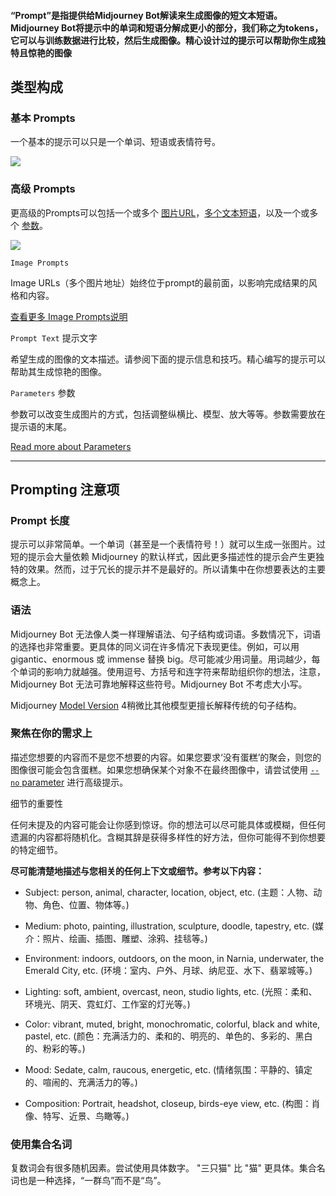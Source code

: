 
#### “Prompt”是指提供给Midjourney Bot解读来生成图像的短文本短语。Midjourney Bot将提示中的单词和短语分解成更小的部分，我们称之为tokens，它可以与训练数据进行比较，然后生成图像。精心设计过的提示可以帮助你生成独特且惊艳的图像

类型构成
---------

### 基本 Prompts

一个基本的提示可以只是一个单词、短语或表情符号。

![](https://cdn.document360.io/3040c2b6-fead-4744-a3a9-d56d621c6c7e/Images/Documentation/MJ_Prompt_basic.png)

### 高级 Prompts


更高级的Prompts可以包括一个或多个 [图片URL](https://docs.midjourney.com/image-prompts)，[多个文本短语](https://docs.midjourney.com/multi-prompts)，以及一个或多个 [参数](https://docs.midjourney.com/parameter-list)。

![](https://cdn.document360.io/3040c2b6-fead-4744-a3a9-d56d621c6c7e/Images/Documentation/MJ%20Prompt.png)

`Image Prompts` 

Image URLs（多个图片地址）始终位于prompt的最前面，以影响完成结果的风格和内容。

[查看更多 Image Prompts说明](https://docs.midjourney.com/image-prompts)

`Prompt Text` 提示文字

希望生成的图像的文本描述。请参阅下面的提示信息和技巧。精心编写的提示可以帮助其生成惊艳的图像。

`Parameters` 参数

参数可以改变生成图片的方式，包括调整纵横比、模型、放大等等。参数需要放在提示语的末尾。

[Read more about Parameters](https://docs.midjourney.com/parameter-list)

* * *

Prompting 注意项
---------------

### Prompt 长度


提示可以非常简单。一个单词（甚至是一个表情符号！）就可以生成一张图片。过短的提示会大量依赖 Midjourney 的默认样式，因此更多描述性的提示会产生更独特的效果。然而，过于冗长的提示并不是最好的。所以请集中在你想要表达的主要概念上。

### 语法

Midjourney Bot 无法像人类一样理解语法、句子结构或词语。多数情况下，词语的选择也非常重要。更具体的同义词在许多情况下表现更佳。例如，可以用 gigantic、enormous 或 immense 替换 big。尽可能减少用词量。用词越少，每个单词的影响力就越强。使用逗号、方括号和连字符来帮助组织你的想法，注意，Midjourney Bot 无法可靠地解释这些符号。Midjourney Bot 不考虑大小写。

Midjourney [Model Version](https://docs.midjourney.com/models) 4稍微比其他模型更擅长解释传统的句子结构。

### 聚焦在你的需求上

描述您想要的内容而不是您不想要的内容。如果您要求‘没有蛋糕’的聚会，则您的图像很可能会包含蛋糕。如果您想确保某个对象不在最终图像中，请尝试使用 [`--no` parameter](https://docs.midjourney.com/multi-prompts) 进行高级提示。

细节的重要性

任何未提及的内容可能会让你感到惊讶。你的想法可以尽可能具体或模糊，但任何遗漏的内容都将随机化。含糊其辞是获得多样性的好方法，但你可能得不到你想要的特定细节。

**尽可能清楚地描述与您相关的任何上下文或细节。参考以下内容：**


* Subject: person, animal, character, location, object, etc. 
	(主题：人物、动物、角色、位置、物体等。)

* Medium: photo, painting, illustration, sculpture, doodle, tapestry, etc.
	(媒介：照片、绘画、插图、雕塑、涂鸦、挂毯等。)

* Environment: indoors, outdoors, on the moon, in Narnia, underwater, the Emerald City, etc. 
	(环境：室内、户外、月球、纳尼亚、水下、翡翠城等。)

* Lighting: soft, ambient, overcast, neon, studio lights, etc. 
	(光照：柔和、环境光、阴天、霓虹灯、工作室的灯光等。)

* Color: vibrant, muted, bright, monochromatic, colorful, black and white, pastel, etc.
	(颜色：充满活力的、柔和的、明亮的、单色的、多彩的、黑白的、粉彩的等。)

* Mood: Sedate, calm, raucous, energetic, etc. 
	(情绪氛围：平静的、镇定的、喧闹的、充满活力的等。)

* Composition: Portrait, headshot, closeup, birds-eye view, etc.
	(构图：肖像、特写、近景、鸟瞰等。)

### 使用集合名词

复数词会有很多随机因素。尝试使用具体数字。 "三只猫" 比 "猫" 更具体。集合名词也是一种选择，“一群鸟”而不是“鸟”。